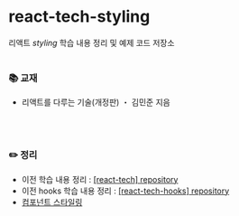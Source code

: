 # react-tech-styling
리액트 *styling* 학습 내용 정리 및 예제 코드 저장소
<br>
<br>
### 📚 교재
- 리액트를 다루는 기술(개정판) ・ 김민준 지음
<br>
<br>

### ✏️ 정리
- 이전 학습 내용 정리 : [[react-tech] repository](https://github.com/LimSeNa/react-tech)
- 이전 hooks 학습 내용 정리 : [[react-tech-hooks] repository](https://github.com/LimSeNa/react-tech-hooks)
- [컴포넌트 스타일링](https://ssena.notion.site/09-930c809fffd84c4a8bca56586eefa103) 
